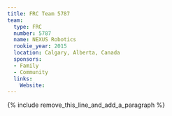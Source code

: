 ```yaml
---
title: FRC Team 5787
team:
  type: FRC
  number: 5787
  name: NEXUS Robotics
  rookie_year: 2015
  location: Calgary, Alberta, Canada
  sponsors:
  - Family
  - Community
  links:
    Website:
---
```


{% include remove_this_line_and_add_a_paragraph %}